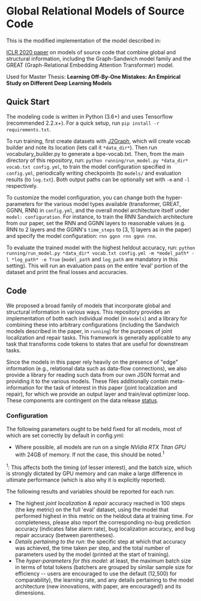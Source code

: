 # Global Relational Models of Source Code
This is the modified implementation of the model described in:

[ICLR 2020 paper](http://vhellendoorn.github.io/PDF/iclr2020.pdf) on models of source code that combine global and structural information, including the Graph-Sandwich model family and the GREAT (Graph-Relational Embedding Attention Transformer) model.

Used for Master Thesis: **Learning Off-By-One Mistakes: An Empirical Study on Different Deep Learning Models**  

## Quick Start
The modeling code is written in Python (3.6+) and uses Tensorflow (recommended 2.2.x+). For a quick setup, run `pip install -r requirements.txt`.

To run training, first create datasets with [J2Graph](https://github.com/SERG-Delft/j2graph), which will create vocab builder and note its location (lets call it `*data_dir*`). Then run vocabulary_builder.py to generate a bpe-vocab.txt. Then, from the main directory of this repository, run: `python running/run_model.py *data_dir* vocab.txt config.yml`, to train the model configuration specified in `config.yml`, periodically writing checkpoints (to `models/` and evaluation results (to `log.txt`). Both output paths can be optionally set with `-m` and `-l` respectively.

To customize the model configuration, you can change both the hyper-parameters for the various model types available (transformer, GREAT, GGNN, RNN) in `config.yml`, and the overall model architecture itself under `model: configuration`. For instance, to train the RNN Sandwich architecture from our paper, set the RNN and GGNN layers to reasonable values (e.g. RNN to  2 layers and the GGNN's `time_steps` to \[3, 1\] layers as in the paper) and specify the model configuration: `rnn ggnn rnn ggnn rnn`.

To evaluate the trained model with the highest heldout accuracy, run: `python running/run_model.py *data_dir* vocab.txt config.yml -m *model_path* -l *log_path* -e True` (`model_path` and `log_path` are mandatory in this setting). This will run an evaluation pass on the entire 'eval' portion of the dataset and print the final losses and accuracies.

## Code
We proposed a broad family of models that incorporate global and structural information in various ways. This repository provides an implementation of both each individual model (in `models`) and a library for combining these into arbitrary configurations (including the Sandwich models described in the paper, in `running`) for the purposes of joint localization and repair tasks. This framework is generally applicable to any task that transforms code tokens to states that are useful for downstream tasks.

Since the models in this paper rely heavily on the presence of "edge" information (e.g., relational data such as data-flow connections), we also provide a library for reading such data from our own JSON format and providing it to the various models. These files additionally contain meta-information for the task of interest in this paper (joint localization and repair), for which we provide an output layer and train/eval optimizer loop. These components are contingent on the data release [status](#status).

### Configuration
The following parameters ought to be held fixed for all models, most of which are set correctly by default in config.yml:

- Where possible, all models are run on a single *NVidia RTX Titan GPU* with 24GB of memory. If not the case, this should be noted.<sup>1</sup>

<sup>1</sup>: This affects both the timing (of lesser interest), and the batch size, which is strongly dictated by GPU memory and can make a large difference in ultimate performance (which is also why it is explicitly reported).

The following results and variables should be reported for each run:

- The highest *joint localization & repair* accuracy reached in 100 steps (the key metric) on the full 'eval' dataset, using the model that performed highest in this metric on the heldout data at training time. For completeness, please also report the corresponding no-bug prediction accuracy (indicates false alarm rate), bug localization accuracy, and bug repair accuracy (between parentheses).
- *Details pertaining to the run*: the specific step at which that accuracy was achieved, the time taken per step, and the total number of parameters used by the model (printed at the start of training).
- The *hyper-parameters for this model*: at least, the maximum batch size in terms of total tokens (batchers are grouped by similar sample size for efficiency -- users are encouraged to use the default (12,500) for comparability), the learning rate, and any details pertaining to the model architecture (new innovations, with paper, are encouraged!) and its dimensions.
